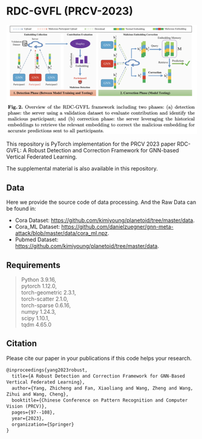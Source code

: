 # RDC-GVFL (PRCV-2023)
![image](https://github.com/zcyang-cs/RDC-GVFL/blob/main/figure/RDC-GVFL.png)

This repository is PyTorch implementation for the PRCV 2023 paper RDC-GVFL: A Robust Detection and Correction Framework for GNN-based Vertical Federated Learning.

The supplemental material is also available in this repository.

## Data 
Here we provide the source code of data processing. And the Raw Data can be found in:  
* Cora Dataset: https://github.com/kimiyoung/planetoid/tree/master/data.  
* Cora_ML Dataset: https://github.com/danielzuegner/gnn-meta-attack/blob/master/data/cora_ml.npz.  
* Pubmed Dataset: https://github.com/kimiyoung/planetoid/tree/master/data. 

## Requirements 
>Python 3.9.16,  
>pytorch 1.12.0,  
>torch-geometric 2.3.1,  
>torch-scatter 2.1.0,  
>torch-sparse 0.6.16,  
>numpy 1.24.3,  
>scipy 1.10.1,  
>tqdm 4.65.0  

## Citation
Please cite our paper in your publications if this code helps your research.
```
@inproceedings{yang2023robust,
  title={A Robust Detection and Correction Framework for GNN-Based Vertical Federated Learning},
  author={Yang, Zhicheng and Fan, Xiaoliang and Wang, Zheng and Wang, Zihui and Wang, Cheng},
  booktitle={Chinese Conference on Pattern Recognition and Computer Vision (PRCV)},
  pages={97--108},
  year={2023},
  organization={Springer}
}
```
